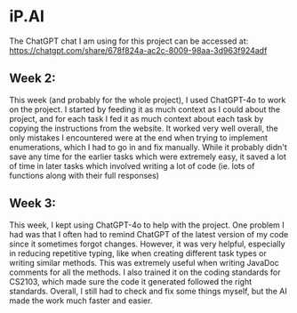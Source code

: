 # iP.AI
The ChatGPT chat I am using for this project can be accessed at: https://chatgpt.com/share/678f824a-ac2c-8009-98aa-3d963f924adf

## Week 2:
This week (and probably for the whole project), I used ChatGPT-4o to work on the project. I started by feeding it as much context as I could about the project, and for each task I fed it as much context about each task by copying the instructions from the website. It worked very well overall, the only mistakes I encountered were at the end when trying to implement enumerations, which I had to go in and fix manually. While it probably didn't save any time for the earlier tasks which were extremely easy, it saved a lot of time in later tasks which involved writing a lot of code (ie. lots of functions along with their full responses)

## Week 3:
This week, I kept using ChatGPT-4o to help with the project. One problem I had was that I often had to remind ChatGPT of the latest version of my code since it sometimes forgot changes. However, it was very helpful, especially in reducing repetitive typing, like when creating different task types or writing similar methods. This was extremely useful when writing JavaDoc comments for all the methods. I also trained it on the coding standards for CS2103, which made sure the code it generated followed the right standards. Overall, I still had to check and fix some things myself, but the AI made the work much faster and easier.